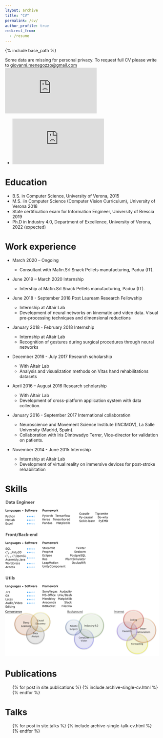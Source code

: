 ```yaml
---
layout: archive
title: "CV"
permalink: /cv/
author_profile: true
redirect_from:
  - /resume
---
```


{% include base_path %}


Some data are missing for personal privacy. To request full CV please write to giovanni.menegozzo@gmail.com
![Download Italian](https://github.com/giovanniMen/giovannimenegozzosite/blob/master/images/CV_Giovi_ItaBlurred.pdf)
- ![Download English](https://github.com/giovanniMen/giovannimenegozzosite/blob/master/images/CV_Giovi_english_engineerBlurred.pdf)

Education
======
* B.S. in Computer Science, University of Verona, 2015
* M.S. iin Computer Science (Computer Vision Curriculum), University of Verona 2018
* State certification exam for Information Engineer, University of Brescia 2019 
* Ph.D in Industry 4.0, Department of Excellence, University of Verona, 2022 (expected)

Work experience
======
* March 2020 – Ongoing	
	* Consultant with Mafin.Srl Snack Pellets manufacturing, Padua (IT).

* June 2019 – March 2020 Internship
	* Intership at Mafin.Srl Snack Pellets manufacturing, Padua (IT).
	
* June 2018 - September 2018	Post Lauream Research Fellowship
	* Internship at Altair Lab
	* Development of neural networks on kinematic and video data. Visual pre-processing techniques and dimensional reductions
	
* January 2018 - February 2018	Internship
	* Internship at Altair Lab
	* Recognition of gestures during surgical procedures through neural networks
	
* December 2016 - July 2017	Research scholarship
	* With Altair Lab
	* Analysis and visualization methods on Vitas hand rehabilitations datasets
	
* April 2016 – August 2016	Research scholarship
	* With Altair Lab
	* Development of cross-platform application system with data collection.
* January 2016 - September 2017	International collaboration
	* Neuroscience and Movement Science Institute (INCIMOV), La Salle University (Madrid, Spain).
	* Collaboration with Iris Dimbwadyo Terrer, Vice-director for validation on patients. 
* November 2014 - June 2015	Internship
	* Internship at Altair Lab
	* Development of virtual reality on immersive devices for post-stroke rehabilitation
  
Skills
======
 

![Skill](https://raw.githubusercontent.com/giovanniMen/giovannimenegozzosite/master/images/Euler2.png)

Publications
======
  <ul>{% for post in site.publications %}
    {% include archive-single-cv.html %}
  {% endfor %}</ul>
  
Talks
======
  <ul>{% for post in site.talks %}
    {% include archive-single-talk-cv.html %}
  {% endfor %}</ul>
  

